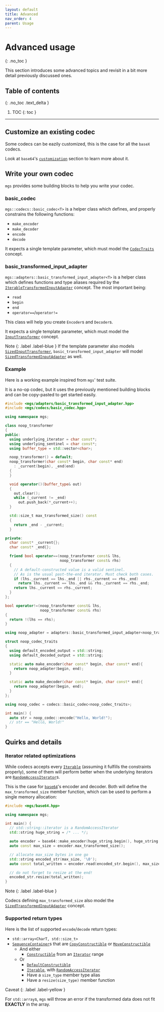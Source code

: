 ```yaml
---
layout: default
title: Advanced
nav_order: 4
parent: Usage
---
```


# Advanced usage
{: .no_toc }

This section introduces some advanced topics and revisit in a bit more detail previously discussed ones.

## Table of contents
{: .no_toc .text_delta }

1. TOC
{: toc }

---

## Customize an existing codec

Some codecs can be eazily customized, this is the case for all the `baseX` codecs.

Look at `base64`'s [`customization`]() section to learn more about it.

## Write your own codec

`mgs` provides some building blocks to help you write your codec.

### basic_codec

`mgs::codecs::basic_codec<T>` is a helper class which defines, and properly constrains the following functions:

* `make_encoder`
* `make_decoder`
* `encode`
* `decode`

It expects a single template parameter, which must model the [`CodecTraits`]() concept.

### basic_transformed_input_adapter

`mgs::adapters::basic_transformed_input_adapter<T>` is a helper class which defines functions and type aliases required by the [`IterableTransformedInputAdapter`]() concept.
The most important being:

* `read`
* `begin`
* `end`
* `operator==`/`operator!=`

This class will help you create `Encoder`s and `Decoder`s.

It expects a single template parameter, which must model the [`InputTransformer`]() concept.

Note
{: .label .label-blue }
If the template parameter also models [`SizedInputTransformer`](), `basic_transformed_input_adapter` will model [`SizedTransformedInputAdapter`]() as well.

### Example

Here is a working example inspired from `mgs`' test suite.

It is a no-op codec, but it uses the previously mentioned building blocks and can be copy-pasted to get started easily.

```cpp
#include <mgs/adapters/basic_transformed_input_adapter.hpp>
#include <mgs/codecs/basic_codec.hpp>

using namespace mgs;

class noop_transformer
{
public:
  using underlying_iterator = char const*;
  using underlying_sentinel = char const*;
  using buffer_type = std::vector<char>;

  noop_transformer() = default;
  noop_transformer(char const* begin, char const* end)
    : _current(begin), _end(end)
  {
  }

  void operator()(buffer_type& out)
  {
    out.clear();
    while (_current != _end)
      out.push_back(*_current++);
  }

  std::size_t max_transformed_size() const
  {
    return _end - _current;
  }

private:
  char const* _current{};
  char const* _end{};

  friend bool operator==(noop_transformer const& lhs,
                         noop_transformer const& rhs)
  {
    // A default-constructed value is a valid sentinel.
    // As is the usual past-the-end iterator. Must check both cases.
    if (lhs._current == lhs._end || rhs._current == rhs._end)
      return lhs._current == lhs._end && rhs._current == rhs._end;
    return lhs._current == rhs._current;
  }
};

bool operator!=(noop_transformer const& lhs,
                noop_transformer const& rhs)
{
  return !(lhs == rhs);
}

using noop_adapter = adapters::basic_transformed_input_adapter<noop_transformer>;

struct noop_codec_traits
{
  using default_encoded_output = std::string;
  using default_decoded_output = std::string;

  static auto make_encoder(char const* begin, char const* end){
    return noop_adapter(begin, end);
  }

  static auto make_decoder(char const* begin, char const* end){
    return noop_adapter(begin, end);
  }
};

using noop_codec = codecs::basic_codec<noop_codec_traits>;

int main() {
  auto str = noop_codec::encode("Hello, World!");
  // str == "Hello, World!"
}
```

## Quirks and details

### Iterator related optimizations

While codecs accepts every [`Iterable`]() (assuming it fulfills the constraints properly), some of them will perform better when the underlying iterators are [`RandomAccessIterator`]()s.

This is the case for [`base64`]()'s encoder and decoder. Both will define the `max_transformed_size` member function, which can be used to perform a single memory allocation:

```cpp
#include <mgs/base64.hpp>

using namespace mgs;

int main() {
  // std::string::iterator is a RandomAccessIterator
  std::string huge_string = /* ... */;

  auto encoder = base64::make_encoder(huge_string.begin(), huge_string.end());
  auto const max_size = encoder.max_transformed_size();

  // allocate max_size bytes in one go
  std::string encoded_str(max_size, '\0');
  auto const total_written = encoder.read(encoded_str.begin(), max_size);

  // do not forget to resize at the end!
  encoded_str.resize(total_written);
}
```

Note
{: .label .label-blue }

Codecs defining `max_transformed_size` also model the [`SizedTransformedInputAdapter`]() concept.

### Supported return types

Here is the list of supported `encode`/`decode` return types:

* `std::array<CharT, std::size_t>`
* [`SequenceContainer`]()s that are [`CopyConstructible`]() or [`MoveConstructible`]()
  * And either
    * [`Constructible`]() from an [`Iterator`]() range
  * Or
    * [`DefaultConstructible`]()
    * [`Iterable`](), with [`RandomAccessIterator`]()
    * Have a `size_type` member type alias
    * Have a `resize(size_type)` member function

Caveat
{: .label .label-yellow }

For `std::array`s, `mgs` will throw an error if the transformed data does not fit **EXACTLY** in the array.

